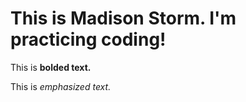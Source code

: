 <h1>This is Madison Storm. I'm practicing coding! </h1>

This is <strong> bolded text.</strong>

This is <em>emphasized text.</em>